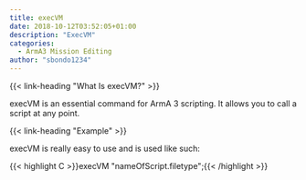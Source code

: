 ```yaml
---
title: execVM
date: 2018-10-12T03:52:05+01:00
description: "ExecVM"
categories:
  - ArmA3 Mission Editing
author: "sbondo1234"
---
```


{{< link-heading "What Is execVM?" >}}

execVM is an essential command for ArmA 3 scripting. It allows you to call a script at any point.

{{< link-heading "Example" >}}

execVM is really easy to use and is used like such:

{{< highlight C >}}execVM "nameOfScript.filetype";{{< /highlight >}}
